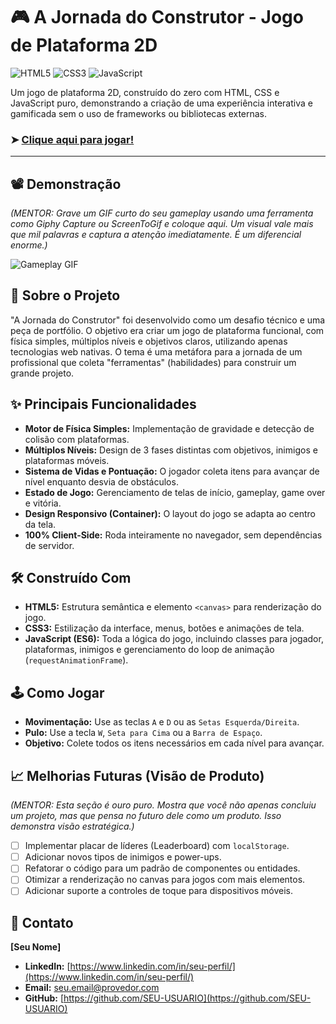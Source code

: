 # 🎮 A Jornada do Construtor - Jogo de Plataforma 2D

![HTML5](https://img.shields.io/badge/HTML5-E34F26?style=for-the-badge&logo=html5&logoColor=white) ![CSS3](https://img.shields.io/badge/CSS3-1572B6?style=for-the-badge&logo=css3&logoColor=white) ![JavaScript](https://img.shields.io/badge/JavaScript-F7DF1E?style=for-the-badge&logo=javascript&logoColor=black)

Um jogo de plataforma 2D, construído do zero com HTML, CSS e JavaScript puro, demonstrando a criação de uma experiência interativa e gamificada sem o uso de frameworks ou bibliotecas externas.

### ➤ [Clique aqui para jogar!](https://SEU-USUARIO.github.io/jornada-do-marceneiro/)

---

## 📽️ Demonstração

*(MENTOR: Grave um GIF curto do seu gameplay usando uma ferramenta como Giphy Capture ou ScreenToGif e coloque aqui. Um visual vale mais que mil palavras e captura a atenção imediatamente. É um diferencial enorme.)*

![Gameplay GIF](link-para-seu-gif-aqui.gif)

## 🎯 Sobre o Projeto

"A Jornada do Construtor" foi desenvolvido como um desafio técnico e uma peça de portfólio. O objetivo era criar um jogo de plataforma funcional, com física simples, múltiplos níveis e objetivos claros, utilizando apenas tecnologias web nativas. O tema é uma metáfora para a jornada de um profissional que coleta "ferramentas" (habilidades) para construir um grande projeto.

## ✨ Principais Funcionalidades

* **Motor de Física Simples:** Implementação de gravidade e detecção de colisão com plataformas.
* **Múltiplos Níveis:** Design de 3 fases distintas com objetivos, inimigos e plataformas móveis.
* **Sistema de Vidas e Pontuação:** O jogador coleta itens para avançar de nível enquanto desvia de obstáculos.
* **Estado de Jogo:** Gerenciamento de telas de início, gameplay, game over e vitória.
* **Design Responsivo (Container):** O layout do jogo se adapta ao centro da tela.
* **100% Client-Side:** Roda inteiramente no navegador, sem dependências de servidor.

## 🛠️ Construído Com

* **HTML5:** Estrutura semântica e elemento `<canvas>` para renderização do jogo.
* **CSS3:** Estilização da interface, menus, botões e animações de tela.
* **JavaScript (ES6):** Toda a lógica do jogo, incluindo classes para jogador, plataformas, inimigos e gerenciamento do loop de animação (`requestAnimationFrame`).

## 🕹️ Como Jogar

* **Movimentação:** Use as teclas `A` e `D` ou as `Setas Esquerda/Direita`.
* **Pulo:** Use a tecla `W`, `Seta para Cima` ou a `Barra de Espaço`.
* **Objetivo:** Colete todos os itens necessários em cada nível para avançar.

## 📈 Melhorias Futuras (Visão de Produto)

*(MENTOR: Esta seção é ouro puro. Mostra que você não apenas concluiu um projeto, mas que pensa no futuro dele como um produto. Isso demonstra visão estratégica.)*

* [ ] Implementar placar de líderes (Leaderboard) com `localStorage`.
* [ ] Adicionar novos tipos de inimigos e power-ups.
* [ ] Refatorar o código para um padrão de componentes ou entidades.
* [ ] Otimizar a renderização no canvas para jogos com mais elementos.
* [ ] Adicionar suporte a controles de toque para dispositivos móveis.

## 👤 Contato

**[Seu Nome]**

* **LinkedIn:** [https://www.linkedin.com/in/seu-perfil/](https://www.linkedin.com/in/seu-perfil/)
* **Email:** seu.email@provedor.com
* **GitHub:** [https://github.com/SEU-USUARIO](https://github.com/SEU-USUARIO)